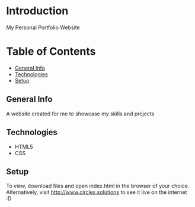 # Introduction
My Personal Portfolio Website

# Table of Contents
* [General Info](#general-info)
* [Technologies](#technologies)
* [Setup](#setup)

## General Info
A website created for me to showcase my skills and projects

## Technologies
* HTML5
* CSS

## Setup
To view, download files and open index.html in the browser of your choice. Alternatively, visit http://www.circlex.solutions to see it live on the internet :D